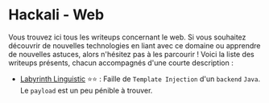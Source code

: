 # Hackali - Web

Vous trouvez ici tous les writeups concernant le web. Si vous souhaitez découvrir de nouvelles technologies en liant avec ce domaine ou apprendre de nouvelles astuces, alors n'hésitez pas à les parcourir ! Voici la liste des writeups présents, chacun accompagnés d'une courte description :

- [Labyrinth Linguistic](writeups/LabyrinthLinguistic/LabyrinthLinguistic.md) :star::star: : Faille de `Template Injection` d'un `backend` `Java`. Le `payload` est un peu pénible à trouver.
